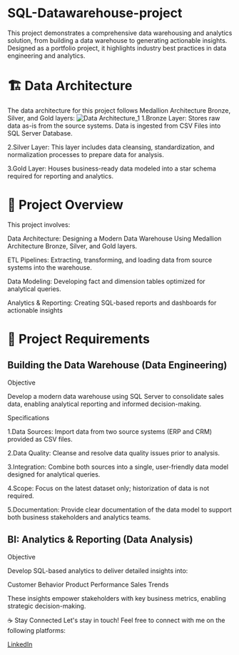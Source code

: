 # SQL-Datawarehouse-project
This project demonstrates a comprehensive data warehousing and analytics solution, from building a data warehouse to generating actionable insights. Designed as a portfolio project, it highlights industry best practices in data engineering and analytics.

<h1>🏗️ Data Architecture</h1>

The data architecture for this project follows Medallion Architecture Bronze, Silver, and Gold layers:
![Data Architecture_1](https://github.com/user-attachments/assets/6c51244d-400e-416b-a0a4-5f0d81f2b418)
1.Bronze Layer: Stores raw data as-is from the source systems. Data is ingested from CSV Files into SQL Server Database.

2.Silver Layer: This layer includes data cleansing, standardization, and normalization processes to prepare data for analysis.

3.Gold Layer: Houses business-ready data modeled into a star schema required for reporting and analytics.

<h1>📖 Project Overview</h1>

This project involves:

Data Architecture: Designing a Modern Data Warehouse Using Medallion Architecture Bronze, Silver, and Gold layers.

ETL Pipelines: Extracting, transforming, and loading data from source systems into the warehouse.

Data Modeling: Developing fact and dimension tables optimized for analytical queries.

Analytics & Reporting: Creating SQL-based reports and dashboards for actionable insights

<h1>🚀 Project Requirements</h1>

<h2>Building the Data Warehouse (Data Engineering)</h2>

Objective

Develop a modern data warehouse using SQL Server to consolidate sales data, enabling analytical reporting and informed decision-making.

Specifications

1.Data Sources: Import data from two source systems (ERP and CRM) provided as CSV files.

2.Data Quality: Cleanse and resolve data quality issues prior to analysis.

3.Integration: Combine both sources into a single, user-friendly data model designed for analytical queries.

4.Scope: Focus on the latest dataset only; historization of data is not required.

5.Documentation: Provide clear documentation of the data model to support both business stakeholders and analytics teams.

<h2>BI: Analytics & Reporting (Data Analysis)</h2>

Objective

Develop SQL-based analytics to deliver detailed insights into:

Customer Behavior
Product Performance
Sales Trends

These insights empower stakeholders with key business metrics, enabling strategic decision-making.

☕ Stay Connected
Let's stay in touch! Feel free to connect with me on the following platforms:

  [LinkedIn](www.linkedin.com/in/parth-shah-68695b281)
